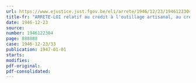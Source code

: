 ```yaml
---
url: https://www.ejustice.just.fgov.be/eli/arrete/1946/12/23/1946122304/justel
title-fr: "ARRETE-LOI relatif au crédit à l'outillage artisanal, au crédit professionnel et aux classes moyennes, et portant transformation de la Caisse centrale du Petit Crédit professionnel en une Caisse nationale de Crédit professionnel"
date: 1946-12-23
source:
number: 1946122304
page: 888888
case: 1946-12-23/33
publication: 1947-01-01
starts:
modifies:
pdf-original:
pdf-consolidated:
---
```


